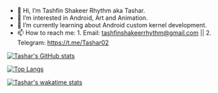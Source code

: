 - 👋 Hi, I’m Tashfin Shakeer Rhythm aka Tashar.
- 👀 I’m interested in Android, Art and Animation.
- 🌱 I’m currently learning about Android custom kernel development.
- 📫 How to reach me: 1. Email: tashfinshakeerrhythm@gmail.com || 2. Telegram: https://t.me/Tashar02

[![Tashar's GitHub stats](https://github-readme-stats.vercel.app/api?username=Tashar02&count_private=true&count_public=true&show_icons=true&theme=radical)](https://github.com/anuraghazra/github-readme-stats)

[![Top Langs](https://github-readme-stats.vercel.app/api/top-langs/?username=Tashar02&langs_count=8&layout=compact)](https://github.com/anuraghazra/github-readme-stats)

[![Tashar's wakatime stats](https://github-readme-stats.vercel.app/api/wakatime?username=Tashar02)](https://github.com/anuraghazra/github-readme-stats)


<!---
Tashar02/Tashar02 is a ✨ special ✨ repository because its `README.md` (this file) appears on your GitHub profile.
You can click the Preview link to take a look at your changes.
---!>
